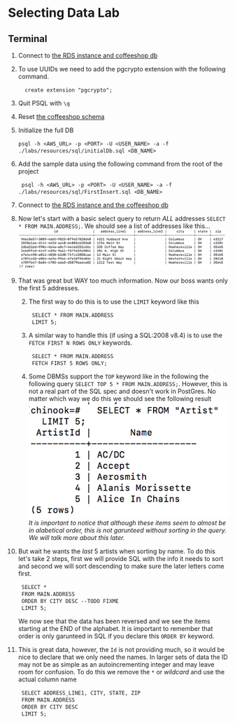 # Selecting Data Lab #

## Terminal ##

1. Connect to [the RDS instance and coffeeshop db](./creating_rds_instance.md#connect-psql)
1. To use UUIDs we need to add the pgcrypto extension with the following command.

         create extension "pgcrypto";
1. Quit PSQL with `\q`
1. Reset [the coffeeshop schema](./ddl_dml_lab.md#reset-psql)
2. Initialize the full DB

       psql -h <AWS_URL> -p <PORT> -U <USER_NAME> -a -f ./labs/resources/sql/initialDb.sql <DB_NAME>

2. Add the sample data using the following command from the root of the project

        psql -h <AWS_URL> -p <PORT> -U <USER_NAME> -a -f ./labs/resources/sql/FirstInsert.sql <DB_NAME>
            
3. Connect to [the RDS instance and the coffeeshop db](./creating_rds_instance.md#connect-psql)
2. Now let's start with a basic select query to return *ALL* addresses `SELECT * FROM MAIN.ADDRESS;`.
    We should see a list of addresses like this...
    ![Select result](./resources/selectLab_select.png "Select result")
3. That was great but WAY too much information. Now our boss wants only the first 5 addresses.
 
    2. The first way to do this is to use the `LIMIT` keyword like this
  
            SELECT * FROM MAIN.ADDRESS
            LIMIT 5;
  
    2. A similar way to handle this (if using a SQL:2008 v8.4) is to use the `FETCH FIRST N ROWS ONLY` keywords. 
  
            SELECT * FROM MAIN.ADDRESS
            FETCH FIRST 5 ROWS ONLY;
  
    2. Some DBMSs support the `TOP` keyword like in the following the following query `SELECT TOP 5 * FROM MAIN.ADDRESS;`. However, this is not a real part of the SQL spec and doesn't work in PostGres.
        No matter which way we do this we should see the following result
        ![Select top 5](./resources/postgres_select_top_5.png "Select top 5")
        *It is important to notice that although these items seem to almost be in alabetical order, this is not garunteed without sorting in the query. We will talk more about this later.*

4. But wait he wants the *last* 5 artists when sorting by name. To do this let's take 2 steps, first we will provide SQL with the info it needs to sort and second we will sort descending to make sure the later letters come first.

        SELECT * 
        FROM MAIN.ADDRESS
        ORDER BY CITY DESC --TODO FIXME
        LIMIT 5;

    We now see that the data has been reversed and we see the items starting at the END of the alphabet. It is important to remember that order is only garunteed in SQL if you declare this `ORDER BY` keyword.

5. This is great data, however, the `Id` is not providing much, so it would be nice to declare that we only need the names. In larger sets of data the ID may not be as simple as an autoincrementing integer and may leave room for confusion. To do this we remove the `*` or *wildcard* and use the actual column name

        SELECT ADDRESS_LINE1, CITY, STATE, ZIP
        FROM MAIN.ADDRESS
        ORDER BY CITY DESC
        LIMIT 5;
